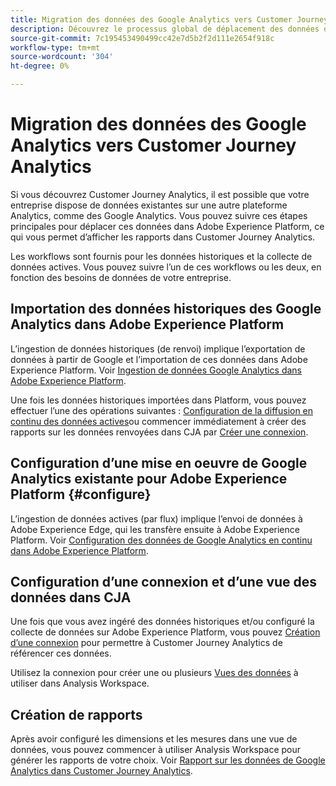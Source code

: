```yaml
---
title: Migration des données des Google Analytics vers Customer Journey Analytics
description: Découvrez le processus global de déplacement des données des Google Analytics vers Adobe Experience Platform et d’affichage des rapports dans Customer Journey Analytics.
source-git-commit: 7c195453490499cc42e7d5b2f2d111e2654f918c
workflow-type: tm+mt
source-wordcount: '304'
ht-degree: 0%

---
```


# Migration des données des Google Analytics vers Customer Journey Analytics

Si vous découvrez Customer Journey Analytics, il est possible que votre entreprise dispose de données existantes sur une autre plateforme Analytics, comme des Google Analytics. Vous pouvez suivre ces étapes principales pour déplacer ces données dans Adobe Experience Platform, ce qui vous permet d’afficher les rapports dans Customer Journey Analytics.

Les workflows sont fournis pour les données historiques et la collecte de données actives. Vous pouvez suivre l’un de ces workflows ou les deux, en fonction des besoins de données de votre entreprise.

## Importation des données historiques des Google Analytics dans Adobe Experience Platform

L’ingestion de données historiques (de renvoi) implique l’exportation de données à partir de Google et l’importation de ces données dans Adobe Experience Platform. Voir [Ingestion de données Google Analytics dans Adobe Experience Platform](backfill.md).

Une fois les données historiques importées dans Platform, vous pouvez effectuer l’une des opérations suivantes : [Configuration de la diffusion en continu des données actives](streaming.md)ou commencer immédiatement à créer des rapports sur les données renvoyées dans CJA par [Créer une connexion](/help/connections/create-connection.md).

## Configuration d’une mise en oeuvre de Google Analytics existante pour Adobe Experience Platform {#configure}

L’ingestion de données actives (par flux) implique l’envoi de données à Adobe Experience Edge, qui les transfère ensuite à Adobe Experience Platform. Voir [Configuration des données de Google Analytics en continu dans Adobe Experience Platform](streaming.md).

## Configuration d’une connexion et d’une vue des données dans CJA

Une fois que vous avez ingéré des données historiques et/ou configuré la collecte de données sur Adobe Experience Platform, vous pouvez [Création d’une connexion](/help/connections/create-connection.md) pour permettre à Customer Journey Analytics de référencer ces données.

Utilisez la connexion pour créer une ou plusieurs [Vues des données](/help/data-views/create-dataview.md) à utiliser dans Analysis Workspace.

## Création de rapports

Après avoir configuré les dimensions et les mesures dans une vue de données, vous pouvez commencer à utiliser Analysis Workspace pour générer les rapports de votre choix. Voir [Rapport sur les données de Google Analytics dans Customer Journey Analytics](report.md).
